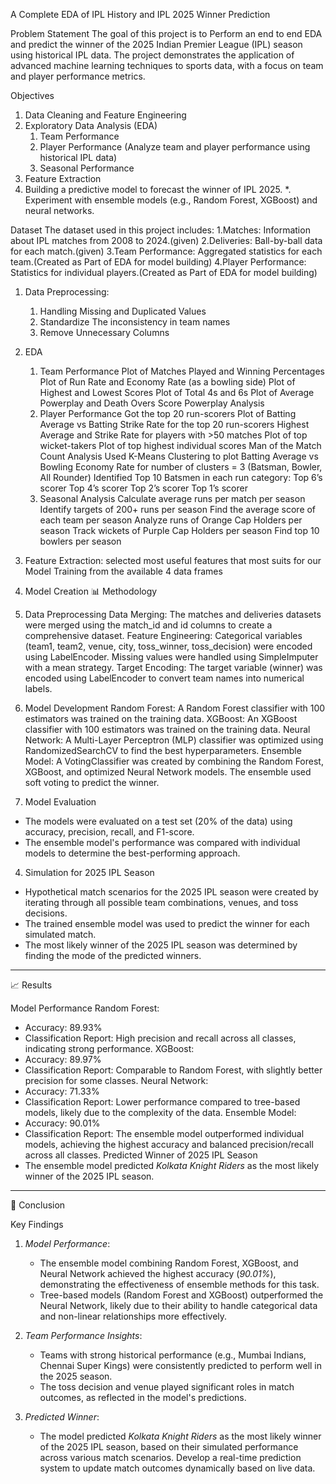 A Complete EDA of IPL History and IPL 2025 Winner Prediction

Problem Statement
The goal of this project is to Perform an end to end EDA and predict the winner of the 2025 Indian Premier League (IPL) season using historical IPL data. The project demonstrates the application of advanced machine learning techniques to sports data, with a focus on team and player performance metrics.

Objectives
1. Data Cleaning and Feature Engineering
2. Exploratory Data Analysis (EDA)
   1. Team Performance 
   2. Player Performance (Analyze team and player performance using historical IPL data)
   3. Seasonal Performance
3. Feature Extraction 
4. Building a predictive model to forecast the winner of IPL 2025.
   *. Experiment with ensemble models (e.g., Random Forest, XGBoost) and neural networks.

Dataset
The dataset used in this project includes:
1.Matches: Information about IPL matches from 2008 to 2024.(given)
2.Deliveries: Ball-by-ball data for each match.(given)
3.Team Performance: Aggregated statistics for each team.(Created as Part of EDA for model building)
4.Player Performance: Statistics for individual players.(Created as Part of EDA for model building)

1. Data Preprocessing:
     1. Handling Missing and Duplicated Values
     2. Standardize The inconsistency in team names
     3. Remove Unnecessary Columns
2. EDA
   1. Team Performance
      	Plot of Matches Played and Winning Percentages
	Plot of Run Rate and Economy Rate (as a bowling side)
	Plot of Highest and Lowest Scores
	Plot of Total 4s and 6s
	Plot of Average Powerplay and Death Overs Score
	Powerplay Analysis
   2. Player Performance
	Got the top 20 run-scorers
	Plot of Batting Average vs Batting Strike Rate for the top 20 run-scorers
	Highest Average and Strike Rate for players with >50 matches
	Plot of top wicket-takers
	Plot of top highest individual scores
	Man of the Match Count Analysis
	Used K-Means Clustering to plot Batting Average vs Bowling Economy Rate for number of clusters = 3 (Batsman, Bowler, All Rounder)
	Identified Top 10 Batsmen in each run category:
		Top 6’s scorer
		Top 4’s scorer
		Top 2’s scorer
		Top 1’s scorer
   3. Seasonal Analysis
	Calculate average runs per match per season
	Identify targets of 200+ runs per season
	Find the average score of each team per season
	Analyze runs of Orange Cap Holders per season
	Track wickets of Purple Cap Holders per season
	Find top 10 bowlers per season   


3. Feature Extraction:
     selected most useful features that most suits for our Model Training from the available 4 data frames

4. Model Creation
📊 Methodology

1. Data Preprocessing
  	Data Merging: The matches and deliveries datasets were merged using the match_id and id columns to create a comprehensive dataset.
 Feature Engineering:
   Categorical variables (team1, team2, venue, city, toss_winner, toss_decision) were encoded using LabelEncoder.
   Missing values were handled using SimpleImputer with a mean strategy.
   Target Encoding: The target variable (winner) was encoded using LabelEncoder to convert team names into numerical labels.

2. Model Development
   Random Forest: A Random Forest classifier with 100 estimators was trained on the training data.
   XGBoost: An XGBoost classifier with 100 estimators was trained on the training data.
   Neural Network: A Multi-Layer Perceptron (MLP) classifier was optimized using RandomizedSearchCV to find the best hyperparameters.
   Ensemble Model: A VotingClassifier was created by combining the Random Forest, XGBoost, and optimized Neural Network models. The ensemble used soft voting to predict the winner.

3. Model Evaluation
- The models were evaluated on a test set (20% of the data) using accuracy, precision, recall, and F1-score.
- The ensemble model's performance was compared with individual models to determine the best-performing approach.

4. Simulation for 2025 IPL Season
- Hypothetical match scenarios for the 2025 IPL season were created by iterating through all possible team combinations, venues, and toss decisions.
- The trained ensemble model was used to predict the winner for each simulated match.
- The most likely winner of the 2025 IPL season was determined by finding the mode of the predicted winners.

---

📈 Results

Model Performance
Random Forest:
  - Accuracy: 89.93%
  - Classification Report: High precision and recall across all classes, indicating strong performance.
XGBoost:
  - Accuracy: 89.97%
  - Classification Report: Comparable to Random Forest, with slightly better precision for some classes.
Neural Network:
  - Accuracy: 71.33%
  - Classification Report: Lower performance compared to tree-based models, likely due to the complexity of the data.
Ensemble Model:
  - Accuracy: 90.01%
  - Classification Report: The ensemble model outperformed individual models, achieving the highest accuracy and balanced precision/recall across all classes.
Predicted Winner of 2025 IPL Season
- The ensemble model predicted *Kolkata Knight Riders* as the most likely winner of the 2025 IPL season.

---

🎯 Conclusion

Key Findings
1. *Model Performance*:
   - The ensemble model combining Random Forest, XGBoost, and Neural Network achieved the highest accuracy (*90.01%*), demonstrating the effectiveness of ensemble methods for this task.
   - Tree-based models (Random Forest and XGBoost) outperformed the Neural Network, likely due to their ability to handle categorical data and non-linear relationships more effectively.

2. *Team Performance Insights*:
   - Teams with strong historical performance (e.g., Mumbai Indians, Chennai Super Kings) were consistently predicted to perform well in the 2025 season.
   - The toss decision and venue played significant roles in match outcomes, as reflected in the model's predictions.

3. *Predicted Winner*:
   - The model predicted *Kolkata Knight Riders* as the most likely winner of the 2025 IPL season, based on their simulated performance across various match scenarios.
 Develop a real-time prediction system to update match outcomes dynamically based on live data.
